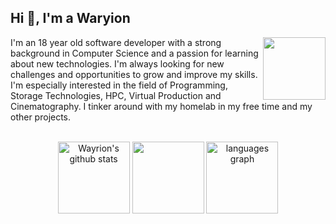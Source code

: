 <h2 align="left">Hi 👋, I'm a Waryion </h2>
<img src="./gifs/MonochromeCity_Source_Adafruit.gif?raw=true"  width="100px" align="right">

I'm an 18 year old software developer with a strong background in Computer Science and a passion for learning about new technologies. I'm always looking for new challenges and opportunities to grow and improve my skills. I'm especially interested in the field of Programming, Storage Technologies, HPC, Virtual Production and Cinematography. I tinker around with my homelab in my free time and my other projects.


<br>

<div align="center">
  <img src="https://github-readme-stats.vercel.app/api?username=Wayrion&count_private=true&show_icons=true&theme=dark&bg_color=0D1117&text_color=61d9fa&title_color=61d9fa" 
  width="auto" height="115" alt="Wayrion's github stats" />

  <img src="https://github-readme-streak-stats-one-orpin.vercel.app/?user=Wayrion&theme=react&background=0D1117"  width="auto" height="115" />

  <img src="https://github-readme-stats-vercel-sable.vercel.app/api/top-langs?username=Wayrion&locale=en&hide_title=false&layout=compact&card_width=320&langs_count=10&theme=dark&bg_color=0D1117&text_color=61d9fa&title_color=61d9fa&hide_border=false" width="auto" height="115" alt="languages graph"  />
</div>
